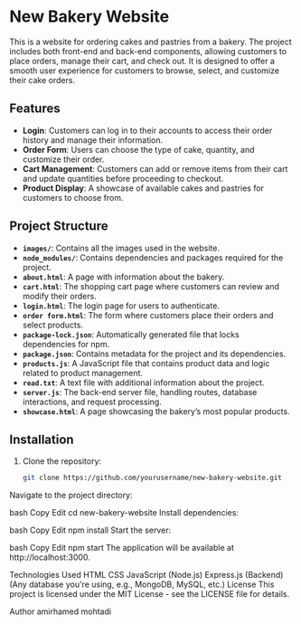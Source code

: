 # New Bakery Website

This is a website for ordering cakes and pastries from a bakery. The project includes both front-end and back-end components, allowing customers to place orders, manage their cart, and check out. It is designed to offer a smooth user experience for customers to browse, select, and customize their cake orders.

## Features

- **Login**: Customers can log in to their accounts to access their order history and manage their information.
- **Order Form**: Users can choose the type of cake, quantity, and customize their order.
- **Cart Management**: Customers can add or remove items from their cart and update quantities before proceeding to checkout.
- **Product Display**: A showcase of available cakes and pastries for customers to choose from.

## Project Structure

- **`images/`**: Contains all the images used in the website.
- **`node_modules/`**: Contains dependencies and packages required for the project.
- **`about.html`**: A page with information about the bakery.
- **`cart.html`**: The shopping cart page where customers can review and modify their orders.
- **`login.html`**: The login page for users to authenticate.
- **`order form.html`**: The form where customers place their orders and select products.
- **`package-lock.json`**: Automatically generated file that locks dependencies for npm.
- **`package.json`**: Contains metadata for the project and its dependencies.
- **`products.js`**: A JavaScript file that contains product data and logic related to product management.
- **`read.txt`**: A text file with additional information about the project.
- **`server.js`**: The back-end server file, handling routes, database interactions, and request processing.
- **`showcase.html`**: A page showcasing the bakery’s most popular products.

## Installation

1. Clone the repository:
   ```bash
   git clone https://github.com/yourusername/new-bakery-website.git
Navigate to the project directory:

bash
Copy
Edit
cd new-bakery-website
Install dependencies:

bash
Copy
Edit
npm install
Start the server:

bash
Copy
Edit
npm start
The application will be available at http://localhost:3000.

Technologies Used
HTML
CSS
JavaScript (Node.js)
Express.js (Backend)
(Any database you're using, e.g., MongoDB, MySQL, etc.)
License
This project is licensed under the MIT License - see the LICENSE file for details.

Author
amirhamed mohtadi
